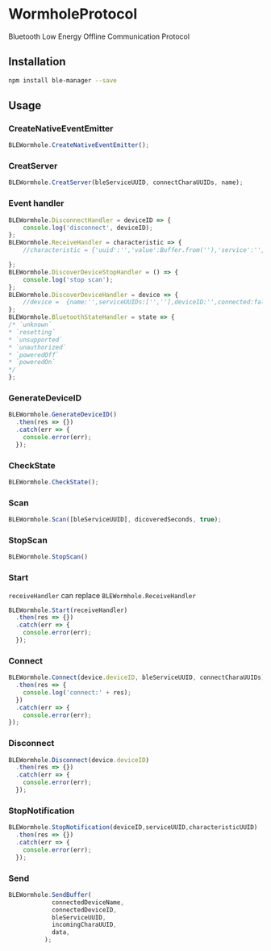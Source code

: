 # WormholeProtocol
Bluetooth Low Energy Offline Communication Protocol

## Installation
```bash
npm install ble-manager --save
```

## Usage
### CreateNativeEventEmitter
```javascript
BLEWormhole.CreateNativeEventEmitter();
```
### CreatServer
```javascript
BLEWormhole.CreatServer(bleServiceUUID, connectCharaUUIDs, name);
```
### Event handler
```javascript
BLEWormhole.DisconnectHandler = deviceID => {
    console.log('disconnect', deviceID);
};
BLEWormhole.ReceiveHandler = characteristic => {
    //characteristic = {'uuid':'','value':Buffer.from(''),'service':'','device':''}

};
BLEWormhole.DiscoverDeviceStopHandler = () => {
    console.log('stop scan');
};
BLEWormhole.DiscoverDeviceHandler = device => {
    //device =  {name:'',serviceUUIDs:['',''],deviceID:'',connected:false}
};
BLEWormhole.BluetoothStateHandler = state => {
/* `unknown`
* `resetting`
* `unsupported`
* `unauthorized`
* `poweredOff`
* `poweredOn`
*/
};

```
### GenerateDeviceID
```javascript
BLEWormhole.GenerateDeviceID()
  .then(res => {})
  .catch(err => {
    console.error(err);
  });
```
### CheckState
```javascript
BLEWormhole.CheckState();
```
### Scan
```javascript
BLEWormhole.Scan([bleServiceUUID], dicoveredSeconds, true);
```
### StopScan
```javascript
BLEWormhole.StopScan()
```
### Start
`receiveHandler` can replace `BLEWormhole.ReceiveHandler`
```javascript
BLEWormhole.Start(receiveHandler)
  .then(res => {})
  .catch(err => {
    console.error(err);
  });
```
### Connect
```javascript
BLEWormhole.Connect(device.deviceID, bleServiceUUID, connectCharaUUIDs)
  .then(res => {
    console.log('connect:' + res);
  })
  .catch(err => {
    console.error(err);
});
```
### Disconnect
```javascript
BLEWormhole.Disconnect(device.deviceID)
  .then(res => {})
  .catch(err => {
    console.error(err);
  });
```
### StopNotification
```javascript
BLEWormhole.StopNotification(deviceID,serviceUUID,characteristicUUID)
  .then(res => {})
  .catch(err => {
    console.error(err);
  });
```
### Send
```javascript
BLEWormhole.SendBuffer(
            connectedDeviceName,
            connectedDeviceID,
            bleServiceUUID,
            incomingCharaUUID,
            data,
          );
```
